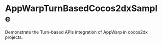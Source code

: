 # AppWarpTurnBasedCocos2dxSample
Demonstrate the Turn-based APIs integration of AppWarp in cocos2dx projects. 
